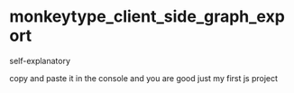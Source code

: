 # monkeytype_client_side_graph_export
self-explanatory

copy and paste it in the console and you are good
just my first js project
